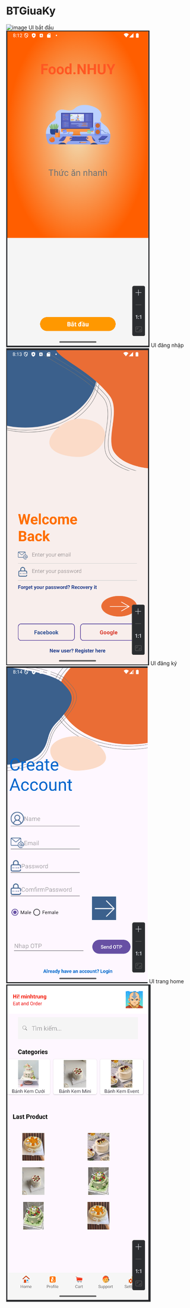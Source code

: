 # BTGiuaKy

![image](https://github.com/user-attachments/assets/ab82020b-0e0a-45e4-8f0b-e8d564945673)
UI bắt đầu
![alt text](./UI_image/image.png)
UI đăng nhập
![alt text](./UI_image/image-1.png)
UI đăng ký
![alt text](./UI_image/image-2.png)
UI trang home
![alt text](./UI_image/image-3.png)
